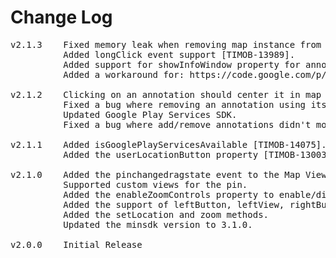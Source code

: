 # Change Log
<pre>
v2.1.3    Fixed memory leak when removing map instance from window [TIMOB-14772].
          Added longClick event support [TIMOB-13989].
          Added support for showInfoWindow property for annotations [TIMOB-12787].
          Added a workaround for: https://code.google.com/p/android/issues/detail?id=11676 [TIMOB-15565].
          
v2.1.2    Clicking on an annotation should center it in map view [TIMOB-13778].
          Fixed a bug where removing an annotation using its title crashed the app [TIMOB-14502].
          Updated Google Play Services SDK.
          Fixed a bug where add/remove annotations didn't modify map's 'annotations' property correctly [TIMOB-14761].

v2.1.1    Added isGooglePlayServicesAvailable [TIMOB-14075].
          Added the userLocationButton property [TIMOB-13003].

v2.1.0    Added the pinchangedragstate event to the Map View.
          Supported custom views for the pin.
          Added the enableZoomControls property to enable/disable zoom controls.
          Added the support of leftButton, leftView, rightButton and leftView for annotations.
          Added the setLocation and zoom methods.
          Updated the minsdk version to 3.1.0.

v2.0.0    Initial Release